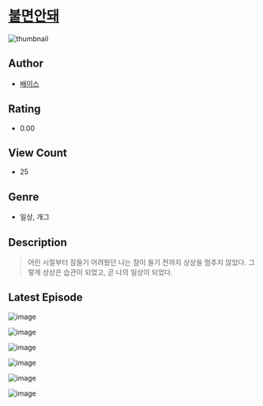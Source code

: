 # [불면안돼](https://comic.naver.com/challenge/list?titleId=811290)
![thumbnail](https://image-comic.pstatic.net/user_contents_data/challenge_comic/2023/05/25/326463/upload_4134930304343421238_480x623.jpeg)

## Author
- [배이스](https://comic.naver.com/artistTitle?id=326463)

## Rating
- 0.00

## View Count
- 25

## Genre
- 일상, 개그

## Description
> 어린 시절부터 잠들기 어려웠던 나는 잠이 들기 전까지 상상을 멈추지 않았다. 그렇게 상상은 습관이 되었고, 곧 나의 일상이 되었다.


## Latest Episode
![image](https://image-comic.pstatic.net/user_contents_data/challenge_comic/2023/05/25/326463/upload_3919367742539970096.jpeg)

![image](https://image-comic.pstatic.net/user_contents_data/challenge_comic/2023/05/25/326463/upload_7076052651576997217.jpeg)

![image](https://image-comic.pstatic.net/user_contents_data/challenge_comic/2023/05/25/326463/upload_7293358810299709538.jpeg)

![image](https://image-comic.pstatic.net/user_contents_data/challenge_comic/2023/05/25/326463/upload_3473463030969427252.jpeg)

![image](https://image-comic.pstatic.net/user_contents_data/challenge_comic/2023/05/25/326463/upload_4123152331374276658.jpeg)

![image](https://image-comic.pstatic.net/user_contents_data/challenge_comic/2023/05/25/326463/upload_7377796024845482296.jpeg)
